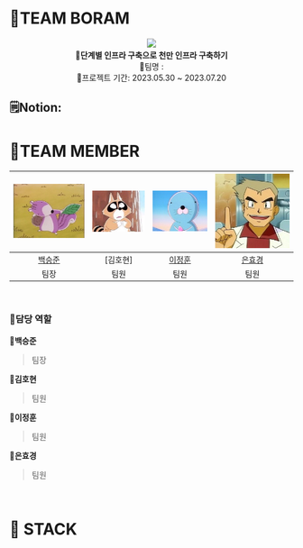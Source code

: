 # 🦖TEAM BORAM
<div align="center">
 <img src="https://github.com/gugucone999/finalproject/blob/2f770a1e4515e1192d792dee8fad5e02ada9fb95/img/bonobono.jpeg">
 <br>
<b>💫단계별 인프라 구축으로 천만 인프라 구축하기</b><br>
 💫팀명 : <br>
 💫프로젝트 기간: 2023.05.30 ~ 2023.07.20<br>
</div>

## 🗒️Notion: 

# 🦖TEAM MEMBER

|![백승준](./img/porori.jpg)|![김호현](./img/neoburi.jpg)|![이정훈](./img/bono.jpeg)|![은효경](./img/drO.jpg)|
|:---:|:---:|:---:|:---:|
|[백승준](https://github.com/Santhaim)|[김호현]|[이정훈](https://github.com/gugucone999)|[은효경](https://github.com/MintBANG)|
|팀장|팀원|팀원|팀원|

<br>

### 📌담당 역할 
<div markdown="1">
 
**🦖백승준**
> 팀장

**🦖김호현**
> 팀원 
 
**🦖이정훈**
> 팀원
 
**🦖은효경**
> 팀원
 
</div>

<br>

# 📢 STACK
